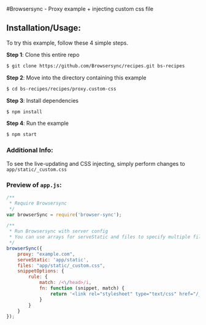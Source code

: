 #Browsersync - Proxy example + injecting custom css file

## Installation/Usage:

To try this example, follow these 4 simple steps. 

**Step 1**: Clone this entire repo
```bash
$ git clone https://github.com/Browsersync/recipes.git bs-recipes
```

**Step 2**: Move into the directory containing this example
```bash
$ cd bs-recipes/recipes/proxy.custom-css
```

**Step 3**: Install dependencies
```bash
$ npm install
```

**Step 4**: Run the example
```bash
$ npm start
```

### Additional Info:



To see the live-updating and CSS injecting, simply perform changes to `app/static/_custom.css`

### Preview of `app.js`:
```js
/**
 * Require Browsersync
 */
var browserSync = require('browser-sync');

/**
 * Run Browsersync with server config
 * You can use arrays for serveStatic and files to specify multiple files/directories
 */
browserSync({
    proxy: "example.com",
    serveStatic: 'app/static',
    files: "app/static/_custom.css",
    snippetOptions: {
        rule: {
            match: /<\/head>/i,
            fn: function (snippet, match) {
                return '<link rel="stylesheet" type="text/css" href="/_custom.css"/>' + snippet + match;
            }
        }
    }
});
```

